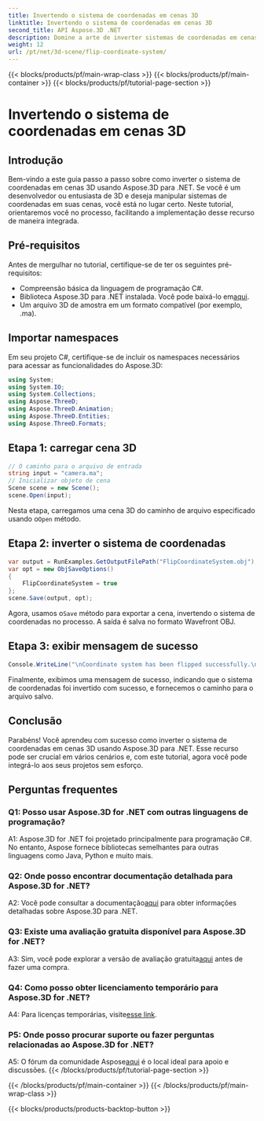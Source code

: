 ```yaml
---
title: Invertendo o sistema de coordenadas em cenas 3D
linktitle: Invertendo o sistema de coordenadas em cenas 3D
second_title: API Aspose.3D .NET
description: Domine a arte de inverter sistemas de coordenadas em cenas 3D usando Aspose.3D for .NET. Siga nosso guia passo a passo para uma implementação perfeita.
weight: 12
url: /pt/net/3d-scene/flip-coordinate-system/
---
```


{{< blocks/products/pf/main-wrap-class >}}
{{< blocks/products/pf/main-container >}}
{{< blocks/products/pf/tutorial-page-section >}}

# Invertendo o sistema de coordenadas em cenas 3D

## Introdução

Bem-vindo a este guia passo a passo sobre como inverter o sistema de coordenadas em cenas 3D usando Aspose.3D para .NET. Se você é um desenvolvedor ou entusiasta de 3D e deseja manipular sistemas de coordenadas em suas cenas, você está no lugar certo. Neste tutorial, orientaremos você no processo, facilitando a implementação desse recurso de maneira integrada.

## Pré-requisitos

Antes de mergulhar no tutorial, certifique-se de ter os seguintes pré-requisitos:

- Compreensão básica da linguagem de programação C#.
-  Biblioteca Aspose.3D para .NET instalada. Você pode baixá-lo em[aqui](https://releases.aspose.com/3d/net/).
- Um arquivo 3D de amostra em um formato compatível (por exemplo, .ma).

## Importar namespaces

Em seu projeto C#, certifique-se de incluir os namespaces necessários para acessar as funcionalidades do Aspose.3D:

```csharp
using System;
using System.IO;
using System.Collections;
using Aspose.ThreeD;
using Aspose.ThreeD.Animation;
using Aspose.ThreeD.Entities;
using Aspose.ThreeD.Formats;
```

## Etapa 1: carregar cena 3D

```csharp
// O caminho para o arquivo de entrada
string input = "camera.ma";
// Inicializar objeto de cena
Scene scene = new Scene();
scene.Open(input);
```

 Nesta etapa, carregamos uma cena 3D do caminho de arquivo especificado usando o`Open` método.

## Etapa 2: inverter o sistema de coordenadas

```csharp
var output = RunExamples.GetOutputFilePath("FlipCoordinateSystem.obj");
var opt = new ObjSaveOptions()
{
    FlipCoordinateSystem = true
};
scene.Save(output, opt);
```

 Agora, usamos o`Save` método para exportar a cena, invertendo o sistema de coordenadas no processo. A saída é salva no formato Wavefront OBJ.

## Etapa 3: exibir mensagem de sucesso

```csharp
Console.WriteLine("\nCoordinate system has been flipped successfully.\nFile saved at " + output);
```

Finalmente, exibimos uma mensagem de sucesso, indicando que o sistema de coordenadas foi invertido com sucesso, e fornecemos o caminho para o arquivo salvo.

## Conclusão

Parabéns! Você aprendeu com sucesso como inverter o sistema de coordenadas em cenas 3D usando Aspose.3D para .NET. Esse recurso pode ser crucial em vários cenários e, com este tutorial, agora você pode integrá-lo aos seus projetos sem esforço.

## Perguntas frequentes

### Q1: Posso usar Aspose.3D for .NET com outras linguagens de programação?

A1: Aspose.3D for .NET foi projetado principalmente para programação C#. No entanto, Aspose fornece bibliotecas semelhantes para outras linguagens como Java, Python e muito mais.

### Q2: Onde posso encontrar documentação detalhada para Aspose.3D for .NET?

 A2: Você pode consultar a documentação[aqui](https://reference.aspose.com/3d/net/) para obter informações detalhadas sobre Aspose.3D para .NET.

### Q3: Existe uma avaliação gratuita disponível para Aspose.3D for .NET?

 A3: Sim, você pode explorar a versão de avaliação gratuita[aqui](https://releases.aspose.com/) antes de fazer uma compra.

### Q4: Como posso obter licenciamento temporário para Aspose.3D for .NET?

 A4: Para licenças temporárias, visite[esse link](https://purchase.aspose.com/temporary-license/).

### P5: Onde posso procurar suporte ou fazer perguntas relacionadas ao Aspose.3D for .NET?

 A5: O fórum da comunidade Aspose[aqui](https://forum.aspose.com/c/3d/18) é o local ideal para apoio e discussões.
{{< /blocks/products/pf/tutorial-page-section >}}

{{< /blocks/products/pf/main-container >}}
{{< /blocks/products/pf/main-wrap-class >}}

{{< blocks/products/products-backtop-button >}}
